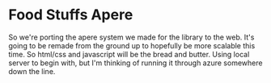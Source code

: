# Food Stuffs Apere

So we're porting the apere system we made for the library to the web. It's going to be remade from the ground up to hopefully be more scalable this time. So html/css and javascript will be the bread and butter. Using local server to begin with, but I'm thinking of running it through azure somewhere down the line.
